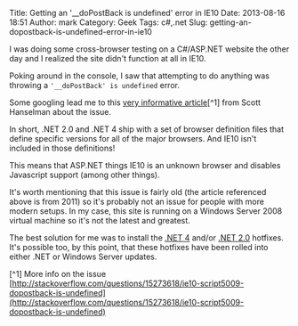 Title: Getting an '__doPostBack is undefined' error in IE10
Date: 2013-08-16 18:51
Author: mark
Category: Geek
Tags: c#,.net
Slug: getting-an-dopostback-is-undefined-error-in-ie10

I was doing some cross-browser testing on a C#/ASP.NET website the other day and I realized the site didn't function at all in IE10.

Poking around in the console, I saw that attempting to do anything was throwing a `'__doPostBack' is undefined` error.

Some googling lead me to this [very informative article](http://www.hanselman.com/blog/CommentView.aspx?guid=40de7f39-3ff7-4f21-89ab-baa6cdd9d51e#commentstart)[^1] from Scott Hanselman about the issue.

In short, .NET 2.0 and .NET 4 ship with a set of browser definition files that define specific versions for all of the major browsers. And IE10 isn't included in those definitions!

This means that ASP.NET things IE10 is an unknown browser and disables Javascript support (among other things).

It's worth mentioning that this issue is fairly old (the article referenced above is from 2011) so it's probably not an issue for people with more modern setups. In my case, this site is running on a Windows Server 2008 virtual machine so it's not the latest and greatest.

The best solution for me was to install the [.NET 4](http://support.microsoft.com/kb/2600088) and/or [.NET 2.0](http://support.microsoft.com/kb/2608565) hotfixes. It's possible too, by this point, that these hotfixes have been rolled into either .NET or Windows Server updates.

[^1] More info on the issue [http://stackoverflow.com/questions/15273618/ie10-script5009-dopostback-is-undefined](http://stackoverflow.com/questions/15273618/ie10-script5009-dopostback-is-undefined)
